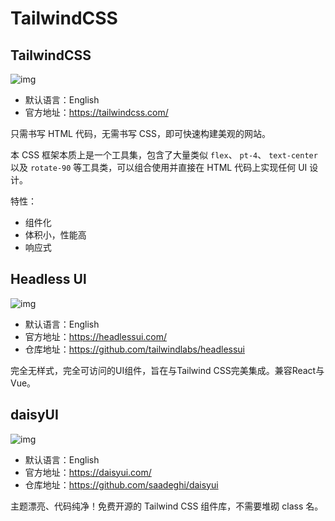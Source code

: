 # TailwindCSS

## TailwindCSS

![img](/images/html/css-frame/tailwindcss/10001.png)

- 默认语言：English
- 官方地址：https://tailwindcss.com/

只需书写 HTML 代码，无需书写 CSS，即可快速构建美观的网站。

本 CSS 框架本质上是一个工具集，包含了大量类似 `flex`、 `pt-4`、 `text-center` 以及 `rotate-90` 等工具类，可以组合使用并直接在 HTML 代码上实现任何 UI 设计。

特性：

- 组件化
- 体积小，性能高
- 响应式



## Headless Ul

![img](/images/html/css-frame/tailwindcss/10002.png)

- 默认语言：English
- 官方地址：https://headlessui.com/
- 仓库地址：https://github.com/tailwindlabs/headlessui

完全无样式，完全可访问的UI组件，旨在与Tailwind CSS完美集成。兼容React与Vue。



## daisyUI

![img](/images/html/css-frame/tailwindcss/10003.png)

- 默认语言：English
- 官方地址：https://daisyui.com/
- 仓库地址：https://github.com/saadeghi/daisyui

主题漂亮、代码纯净！免费开源的 Tailwind CSS 组件库，不需要堆砌 class 名。
